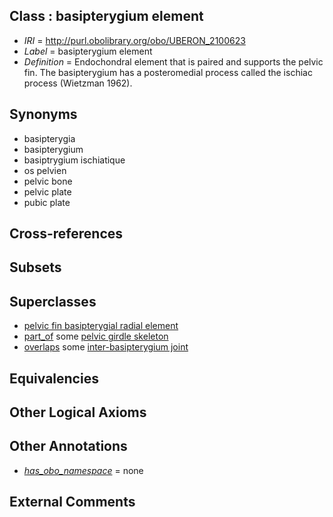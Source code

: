 
## Class : basipterygium element

 * *IRI* = http://purl.obolibrary.org/obo/UBERON_2100623
 * *Label* = basipterygium element
 * *Definition* = Endochondral element that is paired and supports the pelvic fin. The basipterygium has a posteromedial process called the ischiac process (Wietzman 1962).

## Synonyms

 * basipterygia
 * basipterygium
 * basiptrygium ischiatique
 * os pelvien
 * pelvic bone
 * pelvic plate
 * pubic plate

## Cross-references


## Subsets


## Superclasses

 * [pelvic fin basipterygial radial element](../../UBERON/09/UBERON_1600009.md)
 * [part_of](../../BFO/50/BFO_0000050.md) some [pelvic girdle skeleton](../../UBERON/32/UBERON_0007832.md)
 * [overlaps](../../RO/31/RO_0002131.md) some [inter-basipterygium joint](../../UBERON/39/UBERON_2001939.md)

## Equivalencies


## Other Logical Axioms


## Other Annotations

 * *[has_obo_namespace](../../ce/oboInOwl#hasOBONamespace.md)* = none

## External Comments

